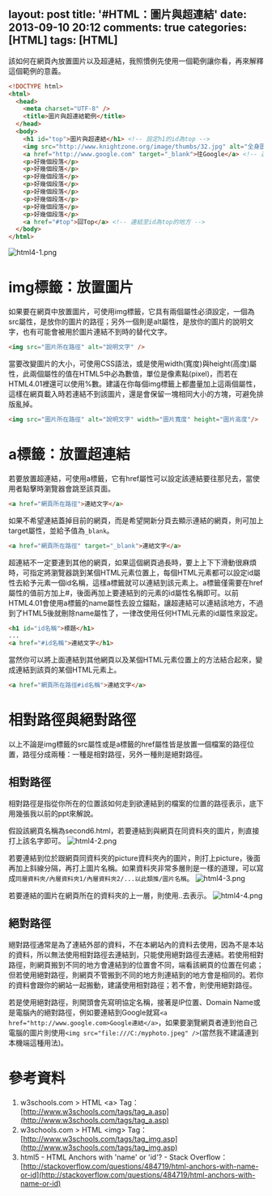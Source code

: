 layout: post
title: '#HTML：圖片與超連結'
date: 2013-09-10 20:12
comments: true
categories: [HTML]
tags: [HTML]
---
該如何在網頁內放置圖片以及超連結，我照慣例先使用一個範例讓你看，再來解釋這個範例的意義。
```html pictureHyperlinkExample.html
<!DOCTYPE html>
<html>
  <head>
    <meta charset="UTF-8" />
    <title>圖片與超連結範例</title>
  </head>
  <body>
    <h1 id="top">圖片與超連結</h1> <!-- 設定h1的id為top -->
    <img src="http://www.knightzone.org/image/thumbs/32.jpg" alt="全身圖" /> <!-- 放置圖片 -->
    <a href="http://www.google.com" target="_blank">往Google</a> <!-- 連結並換新分頁 -->
    <p>好幾個段落</p>
    <p>好幾個段落</p>
    <p>好幾個段落</p>
    <p>好幾個段落</p>
    <p>好幾個段落</p>
    <p>好幾個段落</p>
    <p>好幾個段落</p>
    <p>好幾個段落</p>
    <a href="#top">回Top</a> <!-- 連結至id為top的地方 -->
  </body>
</html>
```
![html4-1.png](/image/GyeO6tYCTP6KqSzrKSCi_html4-1.png)

# img標籤：放置圖片
如果要在網頁中放置圖片，可使用img標籤，它具有兩個屬性必須設定，一個為src屬性，是放你的圖片的路徑；另外一個則是alt屬性，是放你的圖片的說明文字，也有可能會被用於圖片連結不到時的替代文字。

```html img.html
<img src="圖片所在路徑" alt="說明文字" />
```

當要改變圖片的大小，可使用CSS語法，或是使用width(寬度)與height(高度)屬性，此兩個屬性的值在HTML5中必為數值，單位是像素點(pixel)，而若在HTML4.01裡還可以使用%數。建議在你每個img標籤上都盡量加上這兩個屬性，這樣在網頁載入時若連結不到該圖片，還是會保留一塊相同大小的方塊，可避免排版亂掉。

```html imgwh.html
<img src="圖片所在路徑" alt="說明文字" width="圖片寬度" height="圖片高度"/>
```

# a標籤：放置超連結
若要放置超連結，可使用a標籤，它有href屬性可以設定該連結要往那兒去，當使用者點擊時瀏覽器會跳至該頁面。
```html a.html
<a href="網頁所在路徑">連結文字</a>
```

如果不希望連結蓋掉目前的網頁，而是希望開新分頁去顯示連結的網頁，則可加上target屬性，並給予值為`_blank`。
```html newpage.html
<a href="網頁所在路徑" target="_blank">連結文字</a>
```

超連結不一定要連到其他的網頁，如果這個網頁過長時，要上上下下滑動很麻煩時，可指定將瀏覽器跳到某個HTML元素位置上，每個HTML元素都可以設定id屬性去給予元素一個id名稱，這樣a標籤就可以連結到該元素上。a標籤僅需要在href屬性的值前方加上#，後面再加上要連結到的元素的id屬性名稱即可。以前HTML4.01會使用a標籤的name屬性去設立錨點，讓超連結可以連結該地方，不過到了HTML5後就刪除name屬性了，一律改使用任何HTML元素的id屬性來設定。
```html id.html
<h1 id="id名稱">標題</h1>
...
<a href="#id名稱">連結文字</h1>
```

當然你可以將上面連結到其他網頁以及某個HTML元素位置上的方法結合起來，變成連結到該頁的某個HTML元素上。
```html otherpageId.html
<a href="網頁所在路徑#id名稱">連結文字</a>
```

# 相對路徑與絕對路徑
以上不論是img標籤的src屬性或是a標籤的href屬性皆是放置一個檔案的路徑位置，路徑分成兩種：一種是相對路徑，另外一種則是絕對路徑。

## 相對路徑
相對路徑是指從你所在的位置該如何走到欲連結到的檔案的位置的路徑表示，底下用幾張我以前的ppt來解說。

假設該網頁名稱為second6.html，若要連結到與網頁在同資料夾的圖片，則直接打上該名字即可。
![html4-2.png](/image/wpLKVi59SlecwcHkgmR2_html4-2.png)

若要連結到位於跟網頁同資料夾的picture資料夾內的圖片，則打上picture，後面再加上斜線分隔，再打上圖片名稱。如果資料夾非常多層則是一樣的道理，可以寫成`同層資料夾/內層資料夾1/內層資料夾2/...以此類推/圖片名稱`。
![html4-3.png](/image/hxoYB90RyVoypWLiGwRQ_html4-3.png)

若要連結的圖片在網頁所在的資料夾的上一層，則使用..去表示。
![html4-4.png](/image/kQiNSVBnTKm0EWe0YSSr_html4-4.png)

## 絕對路徑
絕對路徑通常是為了連結外部的資料，不在本網站內的資料去使用，因為不是本站的資料，所以無法使用相對路徑去連結到，只能使用絕對路徑去連結。若使用相對路徑，則網頁搬到不同的地方會連結到的位置會不同，端看該網頁的位置在何處；但若使用絕對路徑，則網頁不管搬到不同的地方則連結到的地方會是相同的。若你的資料會跟你的網站一起搬動，建議使用相對路徑；若不會，則使用絕對路徑。

若是使用絕對路徑，則開頭會先寫明協定名稱，接著是IP位置、Domain Name或是電腦內的絕對路徑，例如要連結到Google就寫`<a href="http://www.google.com>Google連結</a>`，如果要瀏覽網頁者連到他自己電腦的圖片則使用`<img src="file:///C:/myphoto.jpeg" />`(當然我不建議連到本機端這種用法)。

# 參考資料
1. w3schools.com > HTML &lt;a&gt; Tag：[http://www.w3schools.com/tags/tag_a.asp](http://www.w3schools.com/tags/tag_a.asp)
2. w3schools.com > HTML &lt;img&gt; Tag：[http://www.w3schools.com/tags/tag_img.asp](http://www.w3schools.com/tags/tag_img.asp)
3. html5 - HTML Anchors with &#39;name&#39; or &#39;id&#39;? - Stack Overflow：[http://stackoverflow.com/questions/484719/html-anchors-with-name-or-id](http://stackoverflow.com/questions/484719/html-anchors-with-name-or-id)